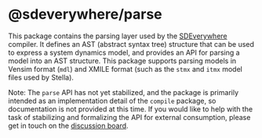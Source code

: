 # @sdeverywhere/parse

This package contains the parsing layer used by the [SDEverywhere](https://github.com/climateinteractive/SDEverywhere) compiler.
It defines an AST (abstract syntax tree) structure that can be used to express a system dynamics model, and provides an API for parsing a model into an AST structure.
This package supports parsing models in Vensim format (`mdl`) and XMILE format (such as the `stmx` and `itmx` model files used by Stella).

Note: The `parse` API has not yet stabilized, and the package is primarily intended as an implementation detail of the `compile` package, so documentation is not provided at this time.
If you would like to help with the task of stabilizing and formalizing the API for external consumption, please get in touch on the [discussion board](https://github.com/climateinteractive/SDEverywhere/discussions).
